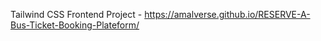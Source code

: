 Tailwind CSS Frontend Project - https://amalverse.github.io/RESERVE-A-Bus-Ticket-Booking-Plateform/

